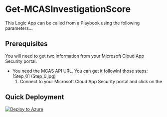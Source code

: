 ﻿# Get-MCASInvestigationScore

This Logic App can be called from a Playbook using the following parameters...


## Prerequisites

You will need to get two information from your Microsoft Cloud App Security portal.

- You need the MCAS API URL. You can get it followinf those steps:
[Step_0] (Step_0.jpg)
    1. Connect to your Microsoft Cloud App Security portal and click on the

## Quick Deployment

[![Deploy to Azure](https://aka.ms/deploytoazurebutton)](https://portal.azure.com/#create/Microsoft.Template/uri/https%3A%2F%2raw.githubusercontent.com%2Fbriandelmsft%2FSentinelAutomationModules%2FMCASScore%2FModules%2FMCASModule%2Fazuredeploy.json)

